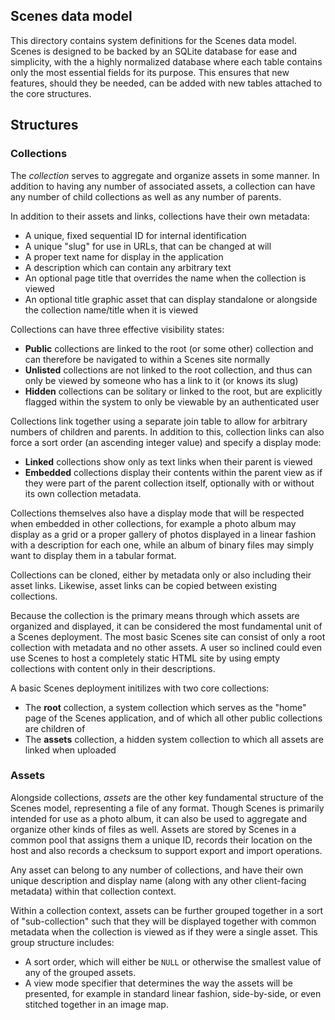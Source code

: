 Scenes data model
-----------------

This directory contains system definitions for the Scenes data model. Scenes
is designed to be backed by an SQLite database for ease and simplicity, with
the a highly normalized database where each table contains only the most
essential fields for its purpose. This ensures that new features, should
they be needed, can be added with new tables attached to the core structures.

## Structures

### Collections

The _collection_ serves to aggregate and organize assets in some manner. 
In addition to having any number of associated assets, a collection can have 
any number of child collections as well as any number of parents.

In addition to their assets and links, collections have their own metadata:
- A unique, fixed sequential ID for internal identification
- A unique "slug" for use in URLs, that can be changed at will
- A proper text name for display in the application
- A description which can contain any arbitrary text
- An optional page title that overrides the name when the collection is viewed
- An optional title graphic asset that can display standalone or alongside the
  collection name/title when it is viewed 

Collections can have three effective visibility states:
- **Public** collections are linked to the root (or some other) collection
  and can therefore be navigated to within a Scenes site normally
- **Unlisted** collections are not linked to the root collection, and thus can
  only be viewed by someone who has a link to it (or knows its slug)
- **Hidden** collections can be solitary or linked to the root, but are
  explicitly flagged within the system to only be viewable by an authenticated
  user

Collections link together using a separate join table to allow for arbitrary
numbers of children and parents. In addition to this, collection links can also
force a sort order (an ascending integer value) and specify a display mode:
- **Linked** collections show only as text links when their parent is viewed
- **Embedded** collections display their contents within the parent view as if
  they were part of the parent collection itself, optionally with or without
  its own collection metadata.

Collections themselves also have a display mode that will be respected when
embedded in other collections, for example a photo album may display as a grid
or a proper gallery of photos displayed in a linear fashion with a description
for each one, while an album of binary files may simply want to display them in
a tabular format.

Collections can be cloned, either by metadata only or also including their
asset links. Likewise, asset links can be copied between existing collections.

Because the collection is the primary means through which assets are organized
and displayed, it can be considered the most fundamental unit of a Scenes
deployment. The most basic Scenes site can consist of only a root collection
with metadata and no other assets. A user so inclined could even use Scenes to
host a completely static HTML site by using empty collections with content only
in their descriptions.

A basic Scenes deployment initilizes with two core collections:
- The **root** collection, a system collection which serves as the "home" page 
  of the Scenes application, and of which all other public collections are 
  children of
- The **assets** collection, a hidden system collection to which all assets are 
  linked when uploaded

### Assets

Alongside collections, _assets_ are the other key fundamental structure of the
Scenes model, representing a file of any format. Though Scenes is primarily
intended for use as a photo album, it can also be used to aggregate and
organize other kinds of files as well. Assets are stored by Scenes in a common 
pool that assigns them a unique ID, records their location on the host and also
records a checksum to support export and import operations.

Any asset can belong to any number of collections, and have their own unique
description and display name (along with any other client-facing metadata) 
within that collection context.

Within a collection context, assets can be further grouped together in a sort
of "sub-collection" such that they will be displayed together with common
metadata when the collection is viewed as if they were a single asset. This
group structure includes:
- A sort order, which will either be `NULL` or otherwise the smallest value of
  any of the grouped assets.
- A view mode specifier that determines the way the assets will be presented,
  for example in standard linear fashion, side-by-side, or even stitched 
  together in an image map. 
